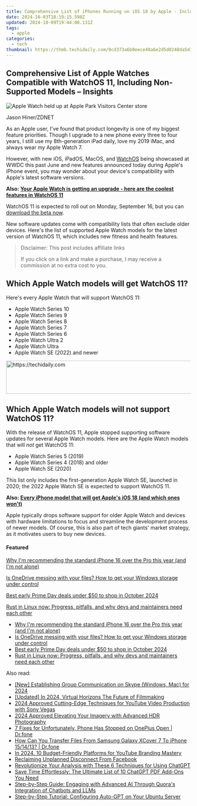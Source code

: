 ```yaml
---
title: Comprehensive List of iPhones Running on iOS 18 by Apple - Including Non-Compatible Models
date: 2024-10-03T18:19:15.598Z
updated: 2024-10-09T19:44:00.131Z
tags:
  - apple
categories:
  - tech
thumbnail: https://thmb.techidaily.com/0cd373a6b0eece48a6e2d5d0248da5d1df8fff3f71196cdaae4af6176a3b33bf.jpg
---
```


## Comprehensive List of Apple Watches Compatible with WatchOS 11, Including Non-Supported Models – Insights

![Apple Watch held up at Apple Park Visitors Center store](https://www.zdnet.com/a/img/resize/c6acf4f3be6ee123a8f17b43d5a27d5cee8a601f/2024/09/09/e5b9b000-69a1-4289-baeb-af148cf0d154/apple-watch-up-at-apple-park-store.jpg?auto=webp&width=1280)

Jason Hiner/ZDNET

As an Apple user, I've found that product longevity is one of my biggest feature priorities. Though I upgrade to a new phone every three to four years, I still use my 8th-generation iPad daily, love my 2019 iMac, and always wear my Apple Watch 7\. 

However, with new iOS, iPadOS, MacOS, and [WatchOS](https://www.zdnet.com/article/your-apple-watch-is-getting-an-upgrade-here-are-the-coolest-features-in-watchos-11/) being showcased at WWDC this past June and new features announced today during Apple's iPhone event, you may wonder about your device's compatibility with Apple's latest software versions.

**Also: [Your Apple Watch is getting an upgrade - here are the coolest features in WatchOS 11](https://www.zdnet.com/article/your-apple-watch-is-getting-an-upgrade-here-are-the-coolest-features-in-watchos-11/)**

WatchOS 11 is expected to roll out on Monday, September 16, but you can [download the beta now](https://www.zdnet.com/article/you-can-download-watchos-11-beta-on-your-apple-watch-right-now-heres-how-and-supported-models/). 

New software updates come with compatibility lists that often exclude older devices. Here's the list of supported Apple Watch models for the latest version of WatchOS 11, which includes new fitness and health features. 

>  Disclaimer: This post includes affiliate links
>
>  If you click on a link and make a purchase, I may receive a commission at no extra cost to you.
>

## Which Apple Watch models will get WatchOS 11?

Here's every Apple Watch that will support WatchOS 11:

* Apple Watch Series 10
* Apple Watch Series 9
* Apple Watch Series 8
* Apple Watch Series 7
* Apple Watch Series 6
* Apple Watch Ultra 2
* Apple Watch Ultra
* Apple Watch SE (2022) and newer

<!-- affiliate ads begin -->
<a href="https://unicoeye.pxf.io/c/5597632/2134494/18498" target="_top" id="2134494">
  <img src="//a.impactradius-go.com/display-ad/18498-2134494" border="0" alt="https://techidaily.com" width="721" height="90"/>
</a>
<img height="0" width="0" src="https://unicoeye.pxf.io/i/5597632/2134494/18498" style="position:absolute;visibility:hidden;" border="0" />
<!-- affiliate ads end -->

## Which Apple Watch models will not support WatchOS 11?

With the release of WatchOS 11, Apple stopped supporting software updates for several Apple Watch models. Here are the Apple Watch models that will _not_ get WatchOS 11:

* Apple Watch Series 5 (2019)
* Apple Watch Series 4 (2018) and older
* Apple Watch SE (2020)

This list only includes the first-generation Apple Watch SE, launched in 2020; the 2022 Apple Watch SE is expected to support WatchOS 11.

**Also: [Every iPhone model that will get Apple's iOS 18 (and which ones won't)](https://www.zdnet.com/article/every-iphone-model-that-will-get-apples-ios-18-and-which-ones-wont/)**

Apple typically drops software support for older Apple Watch and devices with hardware limitations to focus and streamline the development process of newer models. Of course, this is also part of tech giants' market strategy, as it motivates users to buy new devices.

#### Featured

[Why I'm recommending the standard iPhone 16 over the Pro this year (and I'm not alone)](https://www.zdnet.com/article/why-im-recommending-the-standard-iphone-16-over-the-pro-this-year-and-im-not-alone/ "Why I'm recommending the standard iPhone 16 over the Pro this year (and I'm not alone)")

[Is OneDrive messing with your files? How to get your Windows storage under control](https://www.zdnet.com/article/is-onedrive-messing-with-your-files-how-to-get-your-windows-storage-under-control/ "Is OneDrive messing with your files? How to get your Windows storage under control")

[Best early Prime Day deals under $50 to shop in October 2024](https://www.zdnet.com/article/best-early-prime-day-deals-under-50/ "Best early Prime Day deals under $50 to shop in October 2024")

[Rust in Linux now: Progress, pitfalls, and why devs and maintainers need each other](https://www.zdnet.com/article/rust-in-linux-now-progress-pitfalls-and-why-devs-and-maintainers-need-each-other/ "Rust in Linux now: Progress, pitfalls, and why devs and maintainers need each other")

* [Why I'm recommending the standard iPhone 16 over the Pro this year (and I'm not alone)](https://www.zdnet.com/article/why-im-recommending-the-standard-iphone-16-over-the-pro-this-year-and-im-not-alone/ "Why I'm recommending the standard iPhone 16 over the Pro this year (and I'm not alone)")
* [Is OneDrive messing with your files? How to get your Windows storage under control](https://www.zdnet.com/article/is-onedrive-messing-with-your-files-how-to-get-your-windows-storage-under-control/ "Is OneDrive messing with your files? How to get your Windows storage under control")
* [Best early Prime Day deals under $50 to shop in October 2024](https://www.zdnet.com/article/best-early-prime-day-deals-under-50/ "Best early Prime Day deals under $50 to shop in October 2024")
* [Rust in Linux now: Progress, pitfalls, and why devs and maintainers need each other](https://www.zdnet.com/article/rust-in-linux-now-progress-pitfalls-and-why-devs-and-maintainers-need-each-other/ "Rust in Linux now: Progress, pitfalls, and why devs and maintainers need each other")

<ins class="adsbygoogle"
     style="display:block"
     data-ad-format="autorelaxed"
     data-ad-client="ca-pub-7571918770474297"
     data-ad-slot="1223367746"></ins>

<ins class="adsbygoogle"
     style="display:block"
     data-ad-client="ca-pub-7571918770474297"
     data-ad-slot="8358498916"
     data-ad-format="auto"
     data-full-width-responsive="true"></ins>

<span class="atpl-alsoreadstyle">Also read:</span>
<div><ul>
<li><a href="https://video-capture.techidaily.com/new-establishing-group-communication-on-skype-windows-mac-for-2024/"><u>[New] Establishing Group Communication on Skype (Windows, Mac) for 2024</u></a></li>
<li><a href="https://fox-http.techidaily.com/updated-in-2024-virtual-horizons-the-future-of-filmmaking/"><u>[Updated] In 2024, Virtual Horizons The Future of Filmmaking</u></a></li>
<li><a href="https://youtube-video-recordings.techidaily.com/2024-approved-cutting-edge-techniques-for-youtube-video-production-with-sony-vegas/"><u>2024 Approved Cutting-Edge Techniques for YouTube Video Production with Sony Vegas</u></a></li>
<li><a href="https://article-posts.techidaily.com/2024-approved-elevating-your-imagery-with-advanced-hdr-photography/"><u>2024 Approved Elevating Your Imagery with Advanced HDR Photography</u></a></li>
<li><a href="https://howto.techidaily.com/7-fixes-for-unfortunately-phone-has-stopped-on-oneplus-open-drfone-by-drfone-fix-android-problems-fix-android-problems/"><u>7 Fixes for Unfortunately, Phone Has Stopped on OnePlus Open | Dr.fone</u></a></li>
<li><a href="https://blog-min.techidaily.com/how-can-you-transfer-files-from-samsung-galaxy-xcover-7-to-iphone-151413-drfone-by-drfone-transfer-from-android-transfer-from-android/"><u>How Can You Transfer Files From Samsung Galaxy XCover 7 To iPhone 15/14/13? | Dr.fone</u></a></li>
<li><a href="https://youtube-blog.techidaily.com/24-10-budget-friendly-platforms-for-youtube-branding-mastery/"><u>In 2024, 10 Budget-Friendly Platforms for YouTube Branding Mastery</u></a></li>
<li><a href="https://facebook.techidaily.com/reclaiming-unplanned-disconnect-from-facebook/"><u>Reclaiming Unplanned Disconnect From Facebook</u></a></li>
<li><a href="https://tech-haven.techidaily.com/revolutionize-your-analysis-with-these-6-techniques-for-using-chatgpt/"><u>Revolutionize Your Analysis with These 6 Techniques for Using ChatGPT</u></a></li>
<li><a href="https://tech-haven.techidaily.com/save-time-effortlessly-the-ultimate-list-of-10-chatgpt-pdf-add-ons-you-need/"><u>Save Time Effortlessly: The Ultimate List of 10 ChatGPT PDF Add-Ons You Need</u></a></li>
<li><a href="https://tech-haven.techidaily.com/step-by-step-guide-engaging-with-advanced-ai-through-quoras-integration-of-chatbots-and-llms/"><u>Step-by-Step Guide: Engaging with Advanced AI Through Quora's Integration of Chatbots and LLMs</u></a></li>
<li><a href="https://tech-haven.techidaily.com/step-by-step-tutorial-configuring-auto-gpt-on-your-ubuntu-server/"><u>Step-by-Step Tutorial: Configuring Auto-GPT on Your Ubuntu Server</u></a></li>
</ul></div>

